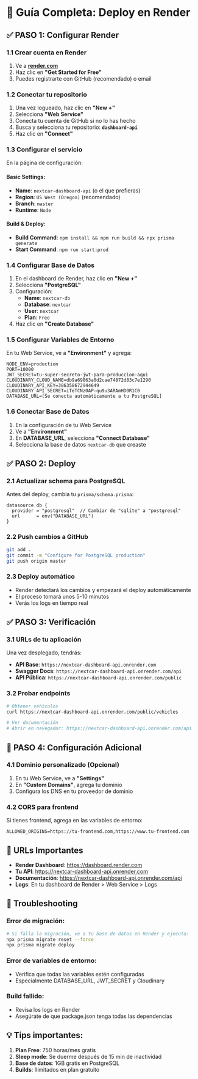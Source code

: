 # 🚀 Guía Completa: Deploy en Render

## ✅ PASO 1: Configurar Render

### 1.1 Crear cuenta en Render
1. Ve a **[render.com](https://render.com)**
2. Haz clic en **"Get Started for Free"**
3. Puedes registrarte con GitHub (recomendado) o email

### 1.2 Conectar tu repositorio
1. Una vez logueado, haz clic en **"New +"** 
2. Selecciona **"Web Service"**
3. Conecta tu cuenta de GitHub si no lo has hecho
4. Busca y selecciona tu repositorio: **`dashboard-api`**
5. Haz clic en **"Connect"**

### 1.3 Configurar el servicio
En la página de configuración:

#### Basic Settings:
- **Name**: `nextcar-dashboard-api` (o el que prefieras)
- **Region**: `US West (Oregon)` (recomendado)
- **Branch**: `master`
- **Runtime**: `Node`

#### Build & Deploy:
- **Build Command**: `npm install && npm run build && npx prisma generate`
- **Start Command**: `npm run start:prod`

### 1.4 Configurar Base de Datos
1. En el dashboard de Render, haz clic en **"New +"**
2. Selecciona **"PostgreSQL"**
3. Configuración:
   - **Name**: `nextcar-db`
   - **Database**: `nextcar`
   - **User**: `nextcar`
   - **Plan**: `Free`
4. Haz clic en **"Create Database"**

### 1.5 Configurar Variables de Entorno
En tu Web Service, ve a **"Environment"** y agrega:

```
NODE_ENV=production
PORT=10000
JWT_SECRET=tu-super-secreto-jwt-para-produccion-aqui
CLOUDINARY_CLOUD_NAME=db9a69863a0d2cae74872d83c7e1290
CLOUDINARY_API_KEY=386358672944649
CLOUDINARY_API_SECRET=iTeTCNz0AP-qu9u3ARAmHD0R1C0
DATABASE_URL=[Se conecta automáticamente a tu PostgreSQL]
```

### 1.6 Conectar Base de Datos
1. En la configuración de tu Web Service
2. Ve a **"Environment"**
3. En **DATABASE_URL**, selecciona **"Connect Database"**
4. Selecciona la base de datos `nextcar-db` que creaste

## ✅ PASO 2: Deploy

### 2.1 Actualizar schema para PostgreSQL
Antes del deploy, cambia tu `prisma/schema.prisma`:

```prisma
datasource db {
  provider = "postgresql"  // Cambiar de "sqlite" a "postgresql"
  url      = env("DATABASE_URL")
}
```

### 2.2 Push cambios a GitHub
```bash
git add .
git commit -m "Configure for PostgreSQL production"
git push origin master
```

### 2.3 Deploy automático
- Render detectará los cambios y empezará el deploy automáticamente
- El proceso tomará unos 5-10 minutos
- Verás los logs en tiempo real

## ✅ PASO 3: Verificación

### 3.1 URLs de tu aplicación
Una vez desplegado, tendrás:
- **API Base**: `https://nextcar-dashboard-api.onrender.com`
- **Swagger Docs**: `https://nextcar-dashboard-api.onrender.com/api`
- **API Pública**: `https://nextcar-dashboard-api.onrender.com/public`

### 3.2 Probar endpoints
```bash
# Obtener vehículos
curl https://nextcar-dashboard-api.onrender.com/public/vehicles

# Ver documentación
# Abrir en navegador: https://nextcar-dashboard-api.onrender.com/api
```

## 🔧 PASO 4: Configuración Adicional

### 4.1 Dominio personalizado (Opcional)
1. En tu Web Service, ve a **"Settings"**
2. En **"Custom Domains"**, agrega tu dominio
3. Configura los DNS en tu proveedor de dominio

### 4.2 CORS para frontend
Si tienes frontend, agrega en las variables de entorno:
```
ALLOWED_ORIGINS=https://tu-frontend.com,https://www.tu-frontend.com
```

## 🎯 URLs Importantes
- **Render Dashboard**: https://dashboard.render.com
- **Tu API**: https://nextcar-dashboard-api.onrender.com
- **Documentación**: https://nextcar-dashboard-api.onrender.com/api
- **Logs**: En tu dashboard de Render > Web Service > Logs

## 🚨 Troubleshooting

### Error de migración:
```bash
# Si falla la migración, ve a tu base de datos en Render y ejecuta:
npx prisma migrate reset --force
npx prisma migrate deploy
```

### Error de variables de entorno:
- Verifica que todas las variables estén configuradas
- Especialmente DATABASE_URL, JWT_SECRET y Cloudinary

### Build fallido:
- Revisa los logs en Render
- Asegúrate de que package.json tenga todas las dependencias

## 💡 Tips importantes:
1. **Plan Free**: 750 horas/mes gratis
2. **Sleep mode**: Se duerme después de 15 min de inactividad
3. **Base de datos**: 1GB gratis en PostgreSQL
4. **Builds**: Ilimitados en plan gratuito
